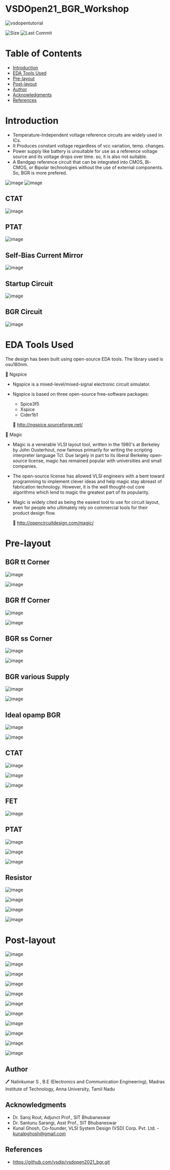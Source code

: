 # VSDOpen21_BGR_Workshop

![vsdopentutorial](Images/Vsd.png)

![Size](https://img.shields.io/github/repo-size/Nalinkumar2002/VSDOpen21_BGR_Workshop?color=red)
![Last Commit](https://img.shields.io/github/last-commit/Nalinkumar2002/VSDOpen21_BGR_Workshop?color=green)





# Table of Contents
- [Introduction](#introduction)
- [EDA Tools Used](#eda-tools-used)
- [Pre-layout](#Pre-layout)
- [Post-layout](#Post-Layout)
- [ Author](#Author)
- [ Acknowledgments](#acknowledgments)
- [References](#References)


# Introduction

- Temperature-Independent voltage reference circuits are  widely used in ICs.
- It Produces constant voltage regardless of vcc variation, temp. changes.
- Power supply like battery is unsuitable for use as a reference voltage source and its voltage drops over time. so, it is also not suitable.
- A Bandgap reference circuit that can be integrated into CMOS, Bi-CMOS, or Bipolar technologies without the use of external components. So, BGR is more prefered.

![image](Images/p1.png)
![image](Images/p2.png)

## CTAT
![image](Images/p3.png)

## PTAT
![image](Images/p4.png)

## Self-Bias Current Mirror
![image](Images/p5.png)

## Startup Circuit
![image](Images/p6.png)

## BGR Circuit
![image](Images/p7.png)


# EDA Tools Used 
The design has been built using open-source EDA tools. The library used is osu180nm. 

🌟 Ngspice
 
   * Ngspice is a mixed-level/mixed-signal electronic circuit simulator.
   * Ngspice is based on three open-source free-software packages: 
      * Spice3f5
      * Xspice
      * Cider1b1
   
      🔗 http://ngspice.sourceforge.net/
      
 🌟 Magic
 
  * Magic is a venerable VLSI layout tool, written in the 1980's at Berkeley by John Ousterhout, now famous primarily for writing the scripting interpreter language Tcl. Due largely in part to its liberal Berkeley open-source license, magic has remained popular with universities and small companies.
  * The open-source license has allowed VLSI engineers with a bent toward programming to implement clever ideas and help magic stay abreast of fabrication technology. However, it is the well thought-out core algorithms which lend to magic the greatest part of its popularity.
  * Magic is widely cited as being the easiest tool to use for circuit layout, even for people who ultimately rely on commercial tools for their product design flow.
  
    🔗 http://opencircuitdesign.com/magic/


# Pre-layout 

## BGR tt Corner

![image](Images/bgr_lvt_rpolyh_3p40.png)



![image](Images/bgr_lvt_rpolyh_3p40_1.png)


## BGR ff Corner
![image](Images/bgr_lvt_rpolyh_3p40_ff.png)



![image](Images/bgr_lvt_rpolyh_3p40_ff_1.png)

## BGR ss Corner

![image](Images/bgr_lvt_rpolyh_3p40_ss.png)

![image](Images/bgr_lvt_rpolyh_3p40_ss_1.png)

## BGR various Supply

![image](Images/bgr_lvt_rpolyh_3p40_var_supply.png)

![image](Images/bgr_lvt_rpolyh_3p40_var_supply_1.png)

## Ideal opamp BGR

![image](Images/bgr_using_ideal_opamp.png)

![image](Images/bgr_using_ideal_opamp_1.png)

## CTAT

![image](Images/ctat_voltage_gen.png)

![image](Images/ctat_voltage_gen_mul_bjt.png)

![image](Images/ctat_voltage_gen_var_current.png)

## FET 

![image](Images/fet_tempco.png)

## PTAT

![image](Images/ptat_voltage_gen.png)

![image](Images/ptat_voltage_gen_1.png)

![image](Images/ptat_voltage_gen_ideal_current_source.png)

## Resistor

![image](Images/res_tempco.png)

![image](Images/res_tempco_1.png)

![image](Images/res_tempco_var_current.png)

![image](Images/res_tempco_var_current_1.png)

# Post-layout 

![image](Images/nfet.png)

![image](Images/nfets.png)

![image](Images/pfet.png)

![image](Images/pfets.png)

![image](Images/pnp10.png)

![image](Images/pnp1.png)

![image](Images/res.png)

![image](Images/nfet.png)

![image](Images/resb.png)

![image](Images/str.png)

![image](Images/top.png)



## Author

🖊️  Nalinkumar S , B.E (Electronics and Communication Engineering), Madras Institute of Technology, Anna University, Tamil Nadu 

##  Acknowledgments


- Dr. Saroj Rout, Adjunct Prof., SIT Bhubaneswar
- Dr. Santunu Sarangi, Asst Prof., SIT Bhubaneswar
- Kunal Ghosh, Co-founder, VLSI System Design (VSD) Corp. Pvt. Ltd. - kunalpghosh@gmail.com

##  References

- https://github.com/vsdip/vsdopen2021_bgr.git

